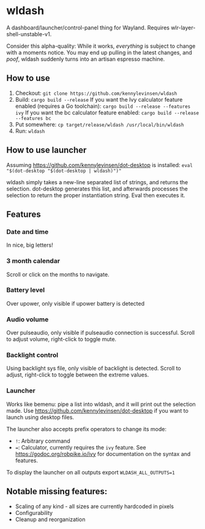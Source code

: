 # wldash

A dashboard/launcher/control-panel thing for Wayland. Requires wlr-layer-shell-unstable-v1.

Consider this alpha-quality: While it works, *everything* is subject to change with a moments notice. You may end up pulling in the latest changes, and *poof*, wldash suddenly turns into an artisan espresso machine.

## How to use

1. Checkout: `git clone https://github.com/kennylevinsen/wldash`
2. Build: `cargo build --release`
   If you want the Ivy calculator feature enabled (requires a Go toolchain): `cargo build --release --features ivy`
   If you want the bc calculator feature enabled: `cargo build --release --features bc`
3. Put somewhere: `cp target/release/wldash /usr/local/bin/wldash`
4. Run: `wldash`

## How to use launcher

Assuming https://github.com/kennylevinsen/dot-desktop is installed: `eval "$(dot-desktop "$(dot-desktop | wldash)")"`

wldash simply takes a new-line separated list of strings, and returns the selection. dot-desktop generates this list, and afterwards processes the selection to return the proper instantiation string. Eval then executes it.

## Features

### Date and time

In nice, big letters!

### 3 month calendar

Scroll or click on the months to navigate.

### Battery level

Over upower, only visible if upower battery is detected

### Audio volume

Over pulseaudio, only visible if pulseaudio connection is successful. Scroll to adjust volume, right-click to toggle mute.

### Backlight control

Using backlight sys file, only visible of backlight is detected. Scroll to adjust, right-click to toggle between the extreme values.

### Launcher

Works like bemenu: pipe a list into wldash, and it will print out the selection made. Use https://github.com/kennylevinsen/dot-desktop if you want to launch using desktop files.

The launcher also accepts prefix operators to change its mode:
- `!`: Arbitrary command
- `=`: Calculator, currently requires the `ivy` feature. See https://godoc.org/robpike.io/ivy for documentation on the syntax and features.

To display the launcher on all outputs export `WLDASH_ALL_OUTPUTS=1`

## Notable missing features:

- Scaling of any kind - all sizes are currently hardcoded in pixels
- Configurability
- Cleanup and reorganization
